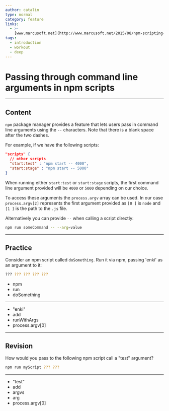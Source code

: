 ```yaml
---
author: catalin
type: normal
category: feature
links:
  - >-
    [www.marcusoft.net](http://www.marcusoft.net/2015/08/npm-scripting-configs-and-arguments.html#passing-through-command-line-argument){website}
tags:
  - introduction
  - workout
  - deep
---
```


# Passing through command line arguments in npm scripts


---

## Content

`npm` package manager provides a feature that lets users pass in command line arguments using the `--` characters. Note that there is a blank space after the two dashes.

For example, if we have the following scripts:

```json
"scripts" {
  // other scripts
  "start:test" : "npm start -- 4000",
  "start:stage" : "npm start -- 5000"
}
```

When running either `start:test`  or `start:stage` scripts, the first command line argument provided will be `4000` or `5000` depending on our choice.

To access these arguments the `process.argv` array can be used. In our case `process.argv[2]` represents the first argument provided as `[0 ]` is `node` and `[1 ]` is the path to the `.js` file.

Alternatively you can provide `--` when calling a script directly:

```bash
npm run someCommand -- --arg=value
```


---

## Practice

Consider an npm script called `doSomething`. Run it via npm, passing 'enki' as an argument to it:

```bash
??? ??? ??? ??? ???
```

- npm
- run
- doSomething

---

- "enki"
- add
- runWithArgs
- process.argv[0]


---

## Revision

How would you pass to the following npm script call a "test" argument?

```bash
npm run myScript ??? ???
```

---

- "test"
- add
- argvs
- arg
- process.argv[0]
